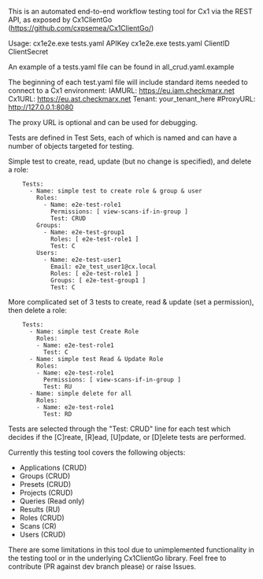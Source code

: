 This is an automated end-to-end workflow testing tool for Cx1 via the REST API, as exposed by Cx1ClientGo (https://github.com/cxpsemea/Cx1ClientGo/)

Usage:
    cx1e2e.exe tests.yaml APIKey
    cx1e2e.exe tests.yaml ClientID ClientSecret

An example of a tests.yaml file can be found in all_crud.yaml.example

The beginning of each test.yaml file will include standard items needed to connect to a Cx1 environment:
    IAMURL: https://eu.iam.checkmarx.net
    Cx1URL: https://eu.ast.checkmarx.net
    Tenant: your_tenant_here
    #ProxyURL: http://127.0.0.1:8080

The proxy URL is optional and can be used for debugging.

Tests are defined in Test Sets, each of which is named and can have a number of objects targeted for testing.

Simple test to create, read, update (but no change is specified), and delete a role:
```
    Tests:
      - Name: simple test to create role & group & user
        Roles:
          - Name: e2e-test-role1
            Permissions: [ view-scans-if-in-group ]
            Test: CRUD
        Groups:
          - Name: e2e-test-group1
            Roles: [ e2e-test-role1 ]
            Test: C
        Users:
          - Name: e2e-test-user1
            Email: e2e_test_user1@cx.local
            Roles: [ e2e-test-role1 ]
            Groups: [ e2e-test-group1 ]
            Test: C
```

More complicated set of 3 tests to create, read & update (set a permission), then delete a role:
```
    Tests:
      - Name: simple test Create Role
        Roles:
        - Name: e2e-test-role1
          Test: C
      - Name: simple test Read & Update Role
        Roles:
        - Name: e2e-test-role1
          Permissions: [ view-scans-if-in-group ]
          Test: RU
      - Name: simple delete for all
        Roles:
        - Name: e2e-test-role1
          Test: RD
```

Tests are selected through the "Test: CRUD" line for each test which decides if the [C]reate, [R]ead, [U]pdate, or [D]elete tests are performed. 

Currently this testing tool covers the following objects:
- Applications (CRUD)
- Groups (CRUD)
- Presets (CRUD)
- Projects (CRUD)
- Queries (Read only)
- Results (RU)
- Roles (CRUD)
- Scans (CR)
- Users (CRUD)

There are some limitations in this tool due to unimplemented functionality in the testing tool or in the underlying Cx1ClientGo library. Feel free to contribute (PR against dev branch please) or raise Issues.